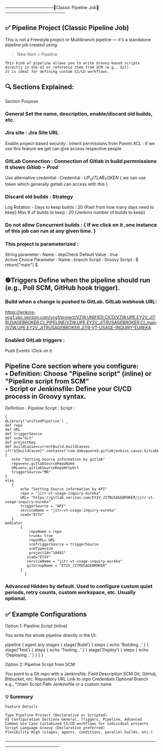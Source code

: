 
────────────────📁Classic Pipeline Job📁────────────────────

## ✅ Pipeline Project (Classic Pipeline Job)

This is not a Freestyle project or Multibranch pipeline — it's a standalone pipeline job created using:

> New Item > Pipeline

```
This kind of pipeline allows you to write Groovy-based scripts directly in the UI or reference them from SCM (e.g., Git). 
It is ideal for defining custom CI/CD workflows.
```

## 🔍 Sections Explained:

Section Purpose

###  General Set the name, description, enable/discard old builds, etc.
### Jira site : Jira Site URL  
   Enable project-based security : Inherit permissions from Parent ACL : If we use this feature we get can give access respective people 
###  GitLab Connection : Connection of Gitlab in build permnissions it shows $Gitlab-Prod$
   Use alternative credential : 
   Credential : $UP_GITLAB_TOKEN$ { we can use token which generally gotlab can access with this }
###  Discard old builds : Strategy 
 Log Rotation -
 Days to keep builds : $20$ {Past from how many days need to keep} 
 Max # of builds to keep : $20$ {Jenkins number of builds to keep}
 
###  Do not allow Concurrent builds : { If we click on it ,one instance of this job can run at any given time. }
 
###  This project is parameterized :
   String parameter : 
   Name : depCheck 
   Default Value :  true   
   Active Choice Parameter : 
   Name : branch
   Script : 
   Groovy Script : $ return["main"] $
   
  
 
## ❷Triggers Define when the pipeline should run (e.g., Poll SCM, GitHub hook trigger).
###  Build when a change is pushed to GitLab. GitLab webhook URL:
  https://jenkins-vcg1.vpc.verizon.com/vcg1/project/VZW.UNIFIED.CICD/VZW.UPE.EY2V_JITRUSAGEBROKER.CI_PIPELINE/VZW.UPE.EY2V_JITRUSAGEBROKER.CI_main/VZW.UPE.EY2V_JITRUSAGEBROKER.JITR-VT-USAGE-INQUIRY-EUREKA
###  Enabled GitLab triggers :
  Push Events :Click on it 
  

## Pipeline Core section where you configure: <br>• Definition: Choose "Pipeline script" (inline) or "Pipeline script from SCM"<br>• Script or Jenkinsfile: Define your CI/CD process in Groovy syntax.
Definition : 
Pipeline Script :
 Script :
 ```
 {
 @Library('unifiedPipeline') _
def repo
def URL
def triggerSource
def scm="Git"
def projectKey
def buildCause=currentBuild.buildCauses
if("${buildCause}".contains("com.dabsquared.gitlabjenkins.cause.GitLabWebHookCause"))
{
    echo "Setting Source information by gitlab"
    repo=env.gitlabSourceRepoName 
    URL=env.gitlabSourceRepoHttpUrl 
    triggerSource="MR"
} 
else
    { 
        echo "Setting Source information by API" 
        repo = "jitr-vt-usage-inquiry-eureka" 
        URL= "https://gitlab.verizon.com/EY2V_JITRUSAGEBROKER/jitr-vt-usage-inquiry-eureka" 
        triggerSource = "API" 
        serviceName = "jitr-vt-usage-inquiry-eureka"
        vsad="EY2V" 
    } 
mediator 
        { 
            repoName = repo 
            trunk= true 
            repoURL= URL 
            scmTriggerSource = triggerSource 
            scmType=scm 
            projectId="10401" 
           vsad="EY2V" 
           serviceName = "jitr-vt-usage-inquiry-eureka"
           gitGroupName = "EY2V_JITRUSAGEBROKER"
        }
          }
```
### Advanced Hidden by default. Used to configure custom quiet periods, retry counts, custom workspace, etc. Usually optional.




## ✅ Example Configurations

Option 1: Pipeline Script (inline)

You write the whole pipeline directly in the UI.


pipeline {
 agent any
 stages {
 stage('Build') {
 steps {
 echo 'Building...'
 }
 }
 stage('Test') {
 steps {
 echo 'Testing...'
 }
 }
 stage('Deploy') {
 steps {
 echo 'Deploying...'
 }
 }
 }
}

Option 2: Pipeline Script from SCM

You point to a Git repo with a Jenkinsfile.
Field Description
SCM Git, GitHub, Bitbucket, etc.
Repository URL Link to repo
Credentials Optional
Branch e.g., */main
Script Path Jenkinsfile or a custom name


### 💡 Summary
```
Feature Details

Type Pipeline Project (Declarative or Scripted)
UI Configuration Sections General, Triggers, Pipeline, Advanced
Common Use Case Customized CI/CD workflows for individual projects
Script Language Groovy (Declarative preferred)
Flexibility High (stages, agents, conditions, parallel builds, etc.)
```
────────────────────────────────────────────────────────────────────
